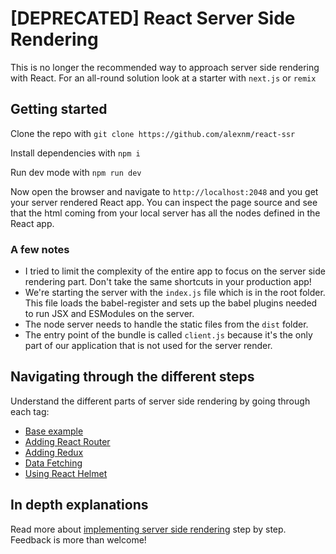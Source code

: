 # [DEPRECATED] React Server Side Rendering
This is no longer the recommended way to approach server side rendering with React. For an all-round solution look at a starter with `next.js` or `remix`

## Getting started
Clone the repo with
```git clone https://github.com/alexnm/react-ssr```

Install dependencies with
```npm i```

Run dev mode with
```npm run dev```

Now open the browser and navigate to `http://localhost:2048` and you get your server rendered React app. You can inspect the page source and see that the html coming from your local server has all the nodes defined in the React app.

### A few notes
* I tried to limit the complexity of the entire app to focus on the server side rendering part. Don't take the same shortcuts in your production app!
* We're starting the server with the `index.js` file which is in the root folder. This file loads the babel-register and sets up the babel plugins needed to run JSX and ESModules on the server.
* The node server needs to handle the static files from the `dist` folder.
* The entry point of the bundle is called `client.js` because it's the only part of our application that is not used for the server render.

## Navigating through the different steps
Understand the different parts of server side rendering by going through each tag:
* [Base example](https://github.com/alexnm/react-ssr/tree/basic)
* [Adding React Router](https://github.com/alexnm/react-ssr/tree/router)
* [Adding Redux](https://github.com/alexnm/react-ssr/tree/redux)
* [Data Fetching](https://github.com/alexnm/react-ssr/tree/fetch-data)
* [Using React Helmet](https://github.com/alexnm/react-ssr/tree/helmet)

## In depth explanations
Read more about [implementing server side rendering](https://medium.com/@alexnm/demystifying-reacts-server-side-render-de335d408fe4) step by step. Feedback is more than welcome!
